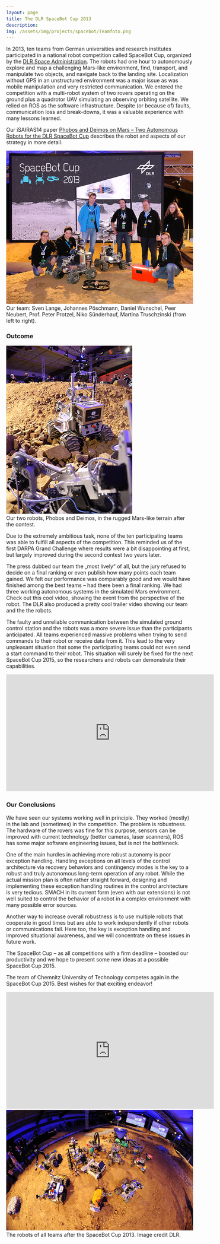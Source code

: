 ```yaml
---
layout: page
title: The DLR SpaceBot Cup 2013
description:
img: /assets/img/projects/spacebot/Teamfoto.png
---
```



In 2013, ten teams from German universities and research institutes participated in a national robot competition called SpaceBot Cup, organized by the [DLR Space Administration](http://www.dlr.de/rd/en/desktopdefault.aspx/tabid-2091/). The robots had one hour to autonomously explore and map a challenging Mars-like environment, find, transport, and manipulate two objects, and navigate back to the landing site. Localization without GPS in an unstructured environment was a major issue as was mobile manipulation and very restricted communication. We  entered the competition with a multi-robot system of two rovers operating on the ground plus a quadrotor UAV simulating an observing orbiting satellite. We relied on ROS as the software infrastructure. Despite (or because of) faults, communication loss and break-downs, it was a valuable experience with many lessons learned.

Our iSAIRAS14 paper [Phobos and Deimos on Mars – Two Autonomous Robots for the DLR SpaceBot Cup](https://www.tu-chemnitz.de/etit/proaut/publications/iSAIRAS2014.pdf) describes the robot and aspects of our strategy in more detail.

<img class="col three" src="/assets/img/projects/spacebot/Teamfoto.png"/>
<div class="col three caption">
    Our team: Sven Lange, Johannes Pöschmann, Daniel Wunschel, Peer Neubert, Prof. Peter Protzel, Niko Sünderhauf, Martina Truschzinski (from left to right).
</div>


### Outcome


<img class="col half pad10" src="/assets/img/projects/spacebot/robot.png"/>
<div class="col half caption">
    Our two robots, Phobos and Deimos, in the rugged Mars-like terrain after the contest.
</div>

Due to the extremely ambitious task, none of the ten participating teams was able to fulfill all aspects of the competition. This reminded us of the first DARPA Grand Challenge where results were a bit disappointing at first, but largely improved during the second contest two years later.

The press dubbed our team the „most lively“ of all, but the jury refused to decide on a final ranking or even publish how many points each team gained. We felt our performance was comparably good and we would have finished among the best teams – had there been a final ranking. We had three working autonomous systems in the simulated Mars environment. Check out this cool video, showing the event from the perspective of the robot. The DLR also produced a pretty cool trailer video showing our team and the the robots.

The faulty and unreliable communication between the simulated ground control station and the robots was a more severe issue than the participants anticipated. All teams experienced massive problems when trying to send commands to their robot or receive data from it. This lead to the very unpleasant situation that some the participating teams could not even send a start command to their robot. This situation will surely be fixed for the next SpaceBot Cup 2015, so the researchers and robots can demonstrate their capabilities.

<center>
<iframe width="560" height="315" src="https://www.youtube.com/embed/HbozFrq5d5s" frameborder="0" allow="autoplay; encrypted-media" allowfullscreen></iframe>
</center>

### Our Conclusions
We have seen our systems working well in principle. They worked (mostly) in the lab and (sometimes) in the competition. The problem is robustness. The hardware of the rovers was fine for this purpose, sensors can be improved with current technology (better cameras, laser scanners), ROS has some major software engineering issues, but is not the bottleneck.

One of the main hurdles in achieving more robust autonomy is poor exception handling. Handling exceptions on all levels of the control architecture via recovery behaviors and contingency modes is the key to a robust and truly autonomous long-term operation of any robot. While the actual mission plan is often rather straight forward, designing and implementing these exception handling routines in the control architecture is very tedious. SMACH in its current form (even with our extensions) is not well suited to control the behavior of a robot in a complex environment with many possible error sources.

Another way to increase overall robustness is to use multiple robots that cooperate in good times but are able to work independently if other robots or communications fail. Here too, the key is exception handling and improved situational awareness, and we will concentrate on these issues in future work.

The SpaceBot Cup – as all competitions with a firm deadline – boosted our productivity and we hope to present some new ideas at a possible SpaceBot Cup 2015.

The team of Chemnitz University of Technology competes again in the SpaceBot Cup 2015. Best wishes for that exciting endeavor!

<center>
<iframe width="560" height="315" src="https://www.youtube.com/embed/aAKRBBDcFvs" frameborder="0" allow="autoplay; encrypted-media" allowfullscreen></iframe>
</center>

<img class="col three" src="/assets/img/projects/spacebot/alle_Roboter.png"/>
<div class="col three caption">
    The robots of all teams after the SpaceBot Cup 2013. Image credit DLR.
</div>
